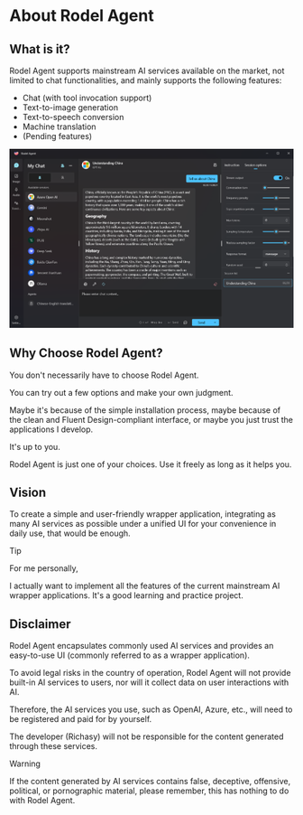 # About Rodel Agent

## What is it?

Rodel Agent supports mainstream AI services available on the market, not limited to chat functionalities, and mainly supports the following features:

- Chat (with tool invocation support)
- Text-to-image generation
- Text-to-speech conversion
- Machine translation
- (Pending features)

![Chat Interface Screenshot](../assets/en/chat-overview.png)

## Why Choose Rodel Agent?

You don't necessarily have to choose Rodel Agent.

You can try out a few options and make your own judgment.

Maybe it's because of the simple installation process, maybe because of the clean and Fluent Design-compliant interface, or maybe you just trust the applications I develop.

It's up to you.

Rodel Agent is just one of your choices. Use it freely as long as it helps you.

## Vision

To create a simple and user-friendly wrapper application, integrating as many AI services as possible under a unified UI for your convenience in daily use, that would be enough.

> [!TIP]
> For me personally,
>
> I actually want to implement all the features of the current mainstream AI wrapper applications. It's a good learning and practice project.

## Disclaimer

Rodel Agent encapsulates commonly used AI services and provides an easy-to-use UI (commonly referred to as a wrapper application).

To avoid legal risks in the country of operation, Rodel Agent will not provide built-in AI services to users, nor will it collect data on user interactions with AI.

Therefore, the AI services you use, such as OpenAI, Azure, etc., will need to be registered and paid for by yourself.

The developer (Richasy) will not be responsible for the content generated through these services.

> [!WARNING]
> If the content generated by AI services contains false, deceptive, offensive, political, or pornographic material, please remember, this has nothing to do with Rodel Agent.
